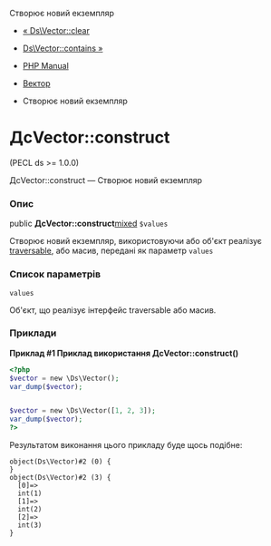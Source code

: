 Створює новий екземпляр

-   [« Ds\\Vector::clear](ds-vector.clear.html)
    
-   [Ds\\Vector::contains »](ds-vector.contains.html)
    
-   [PHP Manual](index.html)
    
-   [Вектор](class.ds-vector.html)
    
-   Створює новий екземпляр
    

# ДсVector::construct

(PECL ds >= 1.0.0)

ДсVector::construct — Створює новий екземпляр

### Опис

public **ДсVector::construct**[mixed](language.types.declarations.html#language.types.declarations.mixed) `$values`

Створює новий екземпляр, використовуючи або об'єкт реалізує [traversable](class.traversable.html), або масив, передані як параметр `values`

### Список параметрів

`values`

Об'єкт, що реалізує інтерфейс traversable або масив.

### Приклади

**Приклад #1 Приклад використання **ДсVector::construct()****

```php
<?php
$vector = new \Ds\Vector();
var_dump($vector);


$vector = new \Ds\Vector([1, 2, 3]);
var_dump($vector);
?>
```

Результатом виконання цього прикладу буде щось подібне:

```
object(Ds\Vector)#2 (0) {
}
object(Ds\Vector)#2 (3) {
  [0]=>
  int(1)
  [1]=>
  int(2)
  [2]=>
  int(3)
}
```